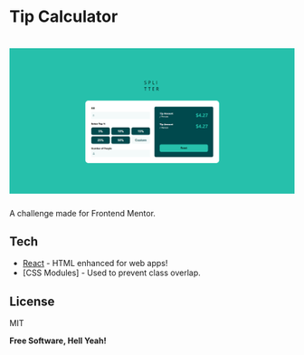# Tip Calculator

# ![preview](./src/assets/screenshot.png)

A challenge made for Frontend Mentor.

<!--
> Check it out: [https://FlashCodX.github.io/intro-section/](https://FlashCodX.github.io/intro-section/) -->

## Tech

- [React] - HTML enhanced for web apps!
- [CSS Modules] - Used to prevent class overlap.

## License

MIT

**Free Software, Hell Yeah!**

[react]: https://reactjs.org/
